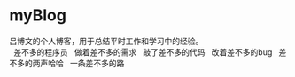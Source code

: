 # myBlog
吕博文的个人博客，用于总结平时工作和学习中的经验。  
  
差不多的程序员  
做着差不多的需求  
敲了差不多的代码  
改着差不多的bug  
差不多的两声哈哈    
一条差不多的路
